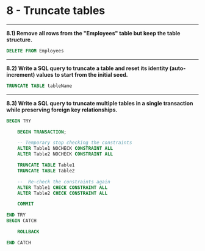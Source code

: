 # 8 - Truncate tables
___

**8.1) Remove all rows from the "Employees" table but keep the table structure.**

```SQL
DELETE FROM Employees
```
___

**8.2) Write a SQL query to truncate a table and reset its identity (auto-increment) values to start from the initial seed.**
```SQL
TRUNCATE TABLE tableName
```
___

**8.3) Write a SQL query to truncate multiple tables in a single transaction while preserving foreign key relationships.**
```SQL
BEGIN TRY

    BEGIN TRANSACTION;

    -- Temporary stop checking the constraints
    ALTER Table1 NOCHECK CONSTRAINT ALL
    ALTER Table2 NOCHECK CONSTRAINT ALL

    TRUNCATE TABLE Table1
    TRUNCATE TABLE Table2

    --  Re-check the constraints again
    ALTER Table1 CHECK CONSTRAINT ALL
    ALTER Table2 CHECK CONSTRAINT ALL

    COMMIT

END TRY    
BEGIN CATCH

    ROLLBACK    

END CATCH    
```